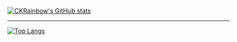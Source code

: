 [![CKRainbow's GitHub stats](https://github-readme-stats.vercel.app/api?username=CKRainbow)](https://github.com/anuraghazra/github-readme-stats)

-----------------

[![Top Langs](https://github-readme-stats.vercel.app/api/top-langs/?username=CKRainbow)](https://github.com/anuraghazra/github-readme-stats)

